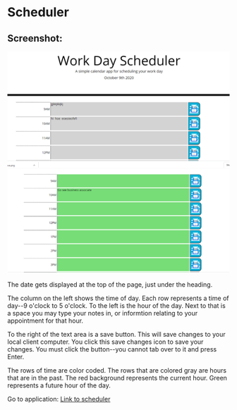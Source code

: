 # Scheduler

## Screenshot:
![Scheduler](https://github.com/MarioThompson0010/05_Workday_Scheduler/blob/main/Assets/screenshot.PNG)
![Same Scheduler](https://github.com/MarioThompson0010/05_Workday_Scheduler/blob/main/Assets/screenshot2.PNG)

 The date gets displayed at the top of the page, just under the heading.

The column on the left shows the time of day. Each row represents a time of day--9 o'clock to 5 o'clock.  To the left is the hour of the day.  Next to that is a space you may type your notes in, or informtion relating to your appointment for that hour.

To the right of the text area is a save button.  This will save changes to your local client computer. You click this save changes icon to save your changes.  You must click the button--you cannot tab over to it and press Enter.

The rows of time are color coded.  The rows that are colored gray are hours that are in the past.  The red background represents the current hour.  Green represents a future hour of the day.

Go to application:
[Link to scheduler](https://mariothompson0010.github.io/05_Workday_Scheduler/Solved/)

